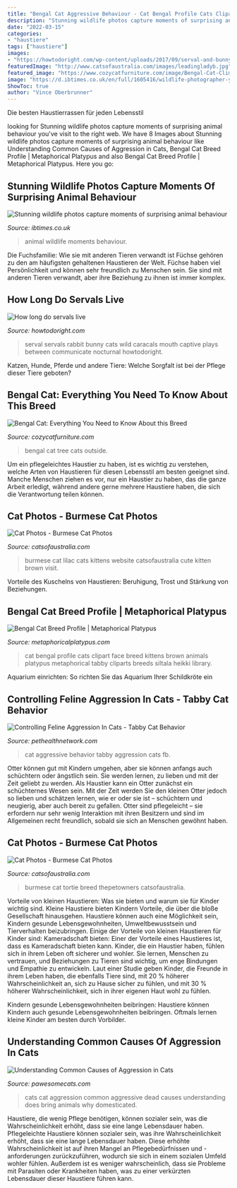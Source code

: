 ```yaml
---
title: "Bengal Cat Aggressive Behaviour - Cat Bengal Profile Cats Clipart Face Breed Kittens Brown Animals Platypus Metaphorical Tabby Cliparts Breeds Siltala Heikki Library"
description: "Stunning wildlife photos capture moments of surprising animal behaviour"
date: "2022-03-15"
categories:
- "haustiere"
tags: ["haustiere"]
images:
- "https://howtodoright.com/wp-content/uploads/2017/09/serval-and-bunny-rabbit-1.jpg"
featuredImage: "http://www.catsofaustralia.com/images/leadingladyb.jpg"
featured_image: "https://www.cozycatfurniture.com/image/Bengal-Cat-Climbing-Tree.jpg"
image: "https://d.ibtimes.co.uk/en/full/1605416/wildlife-photographer-year-unforgettable-behaviour.jpg"
ShowToc: true
author: "Vince Oberbrunner"
---
```



Die besten Haustierrassen für jeden Lebensstil

	

		
looking for Stunning wildlife photos capture moments of surprising animal behaviour you've visit to the right web. We have 8 Images about Stunning wildlife photos capture moments of surprising animal behaviour like Understanding Common Causes of Aggression in Cats, Bengal Cat Breed Profile | Metaphorical Platypus and also Bengal Cat Breed Profile | Metaphorical Platypus. Here you go:
		
    
## Stunning Wildlife Photos Capture Moments Of Surprising Animal Behaviour

<img loading=lazy src="https://d.ibtimes.co.uk/en/full/1605416/wildlife-photographer-year-unforgettable-behaviour.jpg" onerror="this.onerror=null;this.src='https://tse1.mm.bing.net/th?id=OIP.IesrAEqyB2aUqv2S4IZXlwE0DK&amp;pid=15.1';" alt="Stunning wildlife photos capture moments of surprising animal behaviour">

_Source: ibtimes.co.uk_

>animal wildlife moments behaviour. 

	

Die Fuchsfamilie: Wie sie mit anderen Tieren verwandt ist
Füchse gehören zu den am häufigsten gehaltenen Haustieren der Welt. Füchse haben viel Persönlichkeit und können sehr freundlich zu Menschen sein. Sie sind mit anderen Tieren verwandt, aber ihre Beziehung zu ihnen ist immer komplex.

    
## How Long Do Servals Live

<img loading=lazy src="https://howtodoright.com/wp-content/uploads/2017/09/serval-and-bunny-rabbit-1.jpg" onerror="this.onerror=null;this.src='https://tse4.mm.bing.net/th?id=OIP.pPDy1FOM2_L4dJc8IangJgHaE8&amp;pid=15.1';" alt="How long do servals live">

_Source: howtodoright.com_

>serval servals rabbit bunny cats wild caracals mouth captive plays between communicate nocturnal howtodoright. 

	

Katzen, Hunde, Pferde und andere Tiere: Welche Sorgfalt ist bei der Pflege dieser Tiere geboten?

    
## Bengal Cat: Everything You Need To Know About This Breed

<img loading=lazy src="https://www.cozycatfurniture.com/image/Bengal-Cat-Climbing-Tree.jpg" onerror="this.onerror=null;this.src='https://tse2.mm.bing.net/th?id=OIP.aSDlqfq4j-zaqc8l3JAkDwHaJ4&amp;pid=15.1';" alt="Bengal Cat: Everything You Need to Know About this Breed">

_Source: cozycatfurniture.com_

>bengal cat tree cats outside. 

	

Um ein pflegeleichtes Haustier zu haben, ist es wichtig zu verstehen, welche Arten von Haustieren für diesen Lebensstil am besten geeignet sind. Manche Menschen ziehen es vor, nur ein Haustier zu haben, das die ganze Arbeit erledigt, während andere gerne mehrere Haustiere haben, die sich die Verantwortung teilen können.

    
## Cat Photos - Burmese Cat Photos

<img loading=lazy src="http://www.catsofaustralia.com/images/leadingladyb.jpg" onerror="this.onerror=null;this.src='https://tse4.mm.bing.net/th?id=OIP.pqTkhDI_OQJY5dz59jJTTgHaE7&amp;pid=15.1';" alt="Cat Photos - Burmese Cat Photos">

_Source: catsofaustralia.com_

>burmese cat lilac cats kittens website catsofaustralia cute kitten brown visit. 

	

Vorteile des Kuschelns von Haustieren: Beruhigung, Trost und Stärkung von Beziehungen.

    
## Bengal Cat Breed Profile | Metaphorical Platypus

<img loading=lazy src="https://metaphoricalplatypus.com/wp-content/uploads/2012/12/bengal-cat3.jpg" onerror="this.onerror=null;this.src='https://tse4.mm.bing.net/th?id=OIP.iFEykr4hyW-pwJuOaKZjLwHaHu&amp;pid=15.1';" alt="Bengal Cat Breed Profile | Metaphorical Platypus">

_Source: metaphoricalplatypus.com_

>cat bengal profile cats clipart face breed kittens brown animals platypus metaphorical tabby cliparts breeds siltala heikki library. 

	

Aquarium einrichten: So richten Sie das Aquarium Ihrer Schildkröte ein

    
## Controlling Feline Aggression In Cats - Tabby Cat Behavior

<img loading=lazy src="http://www.pethealthnetwork.com/sites/default/files/content/images/my-cat-aggressive-fb-501276867.jpg" onerror="this.onerror=null;this.src='https://tse3.mm.bing.net/th?id=OIP._ywYlRUFPRJl-__xT0d1kgHaFj&amp;pid=15.1';" alt="Controlling Feline Aggression In Cats - Tabby Cat Behavior">

_Source: pethealthnetwork.com_

>cat aggressive behavior tabby aggression cats fb. 

	

Otter können gut mit Kindern umgehen, aber sie können anfangs auch schüchtern oder ängstlich sein. Sie werden lernen, zu lieben und mit der Zeit geliebt zu werden.
Als Haustier kann ein Otter zunächst ein schüchternes Wesen sein. Mit der Zeit werden Sie den kleinen Otter jedoch so lieben und schätzen lernen, wie er oder sie ist – schüchtern und neugierig, aber auch bereit zu gefallen. Otter sind pflegeleicht – sie erfordern nur sehr wenig Interaktion mit ihren Besitzern und sind im Allgemeinen recht freundlich, sobald sie sich an Menschen gewöhnt haben.

    
## Cat Photos - Burmese Cat Photos

<img loading=lazy src="https://catsofaustralia.com/images/burmmoravanka3.jpg" onerror="this.onerror=null;this.src='https://tse1.mm.bing.net/th?id=OIP.dDPnZ0rUwtP3k5FDVDmNqgHaFj&amp;pid=15.1';" alt="Cat Photos - Burmese Cat Photos">

_Source: catsofaustralia.com_

>burmese cat tortie breed thepetowners catsofaustralia. 

	

Vorteile von kleinen Haustieren: Was sie bieten und warum sie für Kinder wichtig sind.
Kleine Haustiere bieten Kindern Vorteile, die über die bloße Gesellschaft hinausgehen. Haustiere können auch eine Möglichkeit sein, Kindern gesunde Lebensgewohnheiten, Umweltbewusstsein und Tierverhalten beizubringen. Einige der Vorteile von kleinen Haustieren für Kinder sind:
Kameradschaft bieten: Einer der Vorteile eines Haustieres ist, dass es Kameradschaft bieten kann. Kinder, die ein Haustier haben, fühlen sich in ihrem Leben oft sicherer und wohler. Sie lernen, Menschen zu vertrauen, und Beziehungen zu Tieren sind wichtig, um enge Bindungen und Empathie zu entwickeln. Laut einer Studie geben Kinder, die Freunde in ihrem Leben haben, die ebenfalls Tiere sind, mit 20 % höherer Wahrscheinlichkeit an, sich zu Hause sicher zu fühlen, und mit 30 % höherer Wahrscheinlichkeit, sich in ihrer eigenen Haut wohl zu fühlen.

Kindern gesunde Lebensgewohnheiten beibringen: Haustiere können Kindern auch gesunde Lebensgewohnheiten beibringen. Oftmals lernen kleine Kinder am besten durch Vorbilder.

    
## Understanding Common Causes Of Aggression In Cats

<img loading=lazy src="https://i0.wp.com/pawesomecats.com/wp-content/uploads/2014/06/Aggressive-Behaviour-in-Cats.jpg?resize=600%2C463" onerror="this.onerror=null;this.src='https://tse4.mm.bing.net/th?id=OIP.rJp0eyW767TTDiXQV83c9QHaFt&amp;pid=15.1';" alt="Understanding Common Causes of Aggression in Cats">

_Source: pawesomecats.com_

>cats cat aggression common aggressive dead causes understanding does bring animals why domesticated. 

	

Haustiere, die wenig Pflege benötigen, können sozialer sein, was die Wahrscheinlichkeit erhöht, dass sie eine lange Lebensdauer haben.
Pflegeleichte Haustiere können sozialer sein, was ihre Wahrscheinlichkeit erhöht, dass sie eine lange Lebensdauer haben. Diese erhöhte Wahrscheinlichkeit ist auf ihren Mangel an Pflegebedürfnissen und -anforderungen zurückzuführen, wodurch sie sich in einem sozialen Umfeld wohler fühlen. Außerdem ist es weniger wahrscheinlich, dass sie Probleme mit Parasiten oder Krankheiten haben, was zu einer verkürzten Lebensdauer dieser Haustiere führen kann.

